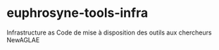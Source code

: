 # euphrosyne-tools-infra
Infrastructure as Code de mise à disposition des outils aux chercheurs NewAGLAE
